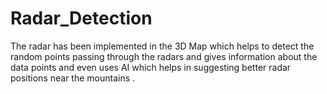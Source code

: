 # Radar_Detection
The radar has been implemented in the 3D Map which helps to detect the random points passing through the radars and gives information about the data points and even uses AI which helps in suggesting better radar positions near the mountains .
